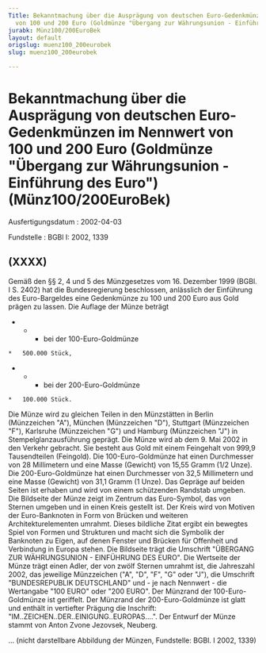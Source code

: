```yaml
---
Title: Bekanntmachung über die Ausprägung von deutschen Euro-Gedenkmünzen im Nennwert
  von 100 und 200 Euro (Goldmünze "Übergang zur Währungsunion - Einführung des Euro")
jurabk: Münz100/200EuroBek
layout: default
origslug: muenz100_200eurobek
slug: muenz100_200eurobek

---
```


# Bekanntmachung über die Ausprägung von deutschen Euro-Gedenkmünzen im Nennwert von 100 und 200 Euro (Goldmünze "Übergang zur Währungsunion - Einführung des Euro") (Münz100/200EuroBek)

Ausfertigungsdatum
:   2002-04-03

Fundstelle
:   BGBl I: 2002, 1339



## (XXXX)

Gemäß den §§ 2, 4 und 5 des Münzgesetzes vom 16. Dezember 1999 (BGBl.
I S. 2402) hat die Bundesregierung beschlossen, anlässlich der
Einführung des Euro-Bargeldes eine Gedenkmünze zu 100 und 200 Euro aus
Gold prägen zu lassen.
Die Auflage der Münze beträgt

*    *   - bei der 100-Euro-Goldmünze

    *   500.000 Stück,


*    *   - bei der 200-Euro-Goldmünze

    *   100.000 Stück.



Die Münze wird zu gleichen Teilen in den Münzstätten in Berlin
(Münzzeichen "A"), München (Münzzeichen "D"), Stuttgart (Münzzeichen
"F"), Karlsruhe (Münzzeichen "G") und Hamburg (Münzzeichen "J") in
Stempelglanzausführung geprägt.
Die Münze wird ab dem 9. Mai 2002 in den Verkehr gebracht. Sie besteht
aus Gold mit einem Feingehalt von 999,9 Tausendteilen (Feingold). Die
100-Euro-Goldmünze hat einen Durchmesser von 28 Millimetern und eine
Masse (Gewicht) von 15,55 Gramm (1/2 Unze). Die 200-Euro-Goldmünze hat
einen Durchmesser von 32,5 Millimetern und eine Masse (Gewicht) von
31,1 Gramm (1 Unze). Das Gepräge auf beiden Seiten ist erhaben und
wird von einem schützenden Randstab umgeben.
Die Bildseite der Münze zeigt im Zentrum das Euro-Symbol, das von
Sternen umgeben und in einen Kreis gestellt ist. Der Kreis wird von
Motiven der Euro-Banknoten in Form von Brücken und weiteren
Architekturelementen umrahmt. Dieses bildliche Zitat ergibt ein
bewegtes Spiel von Formen und Strukturen und macht sich die Symbolik
der Banknoten zu Eigen, auf denen Fenster und Brücken für Offenheit
und Verbindung in Europa stehen. Die Bildseite trägt die Umschrift
"ÜBERGANG ZUR WÄHRUNGSUNION - EINFÜHRUNG DES EURO".
Die Wertseite der Münze trägt einen Adler, der von zwölf Sternen
umrahmt ist, die Jahreszahl 2002, das jeweilige Münzzeichen ("A", "D",
"F", "G" oder "J"), die Umschrift "BUNDESREPUBLIK DEUTSCHLAND" und -
je nach Nennwert - die Wertangabe "100 EURO" oder "200 EURO".
Der Münzrand der 100-Euro-Goldmünze ist geriffelt. Der Münzrand der
200-Euro-Goldmünze ist glatt und enthält in vertiefter Prägung die
Inschrift:
"IM..ZEICHEN..DER..EINIGUNG..EUROPAS....".
Der Entwurf der Münze stammt von Anton Zvone Jezovsek, Neuberg.

...
(nicht darstellbare Abbildung der Münzen,
Fundstelle: BGBl. I 2002, 1339)

